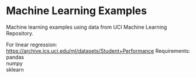 # Machine Learning Examples
Machine learning examples using data from UCI Machine Learning Repository.

For linear regression: https://archive.ics.uci.edu/ml/datasets/Student+Performance
Requirements:
pandas</br>
numpy</br>
sklearn</br>
